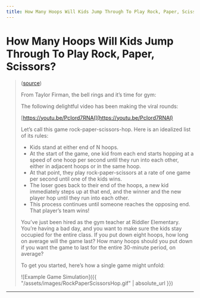 ```yaml
---
title: How Many Hoops Will Kids Jump Through To Play Rock, Paper, Scissors? 
---
```


# How Many Hoops Will Kids Jump Through To Play Rock, Paper, Scissors?

> ([source](https://fivethirtyeight.com/features/how-many-hoops-will-kids-jump-through-to-play-rock-paper-scissors/))
>
> From Taylor Firman, the bell rings and it’s time for gym:
> 
> The following delightful video has been making the viral rounds:
>
> [https://youtu.be/PcIord7RNAI](https://youtu.be/PcIord7RNAI)
>
> Let’s call this game rock-paper-scissors-hop. Here is an idealized list of its rules:
>
>    - Kids stand at either end of N hoops.
>    - At the start of the game, one kid from each end starts hopping at a speed of one hoop per second until they run into each other, either in adjacent hoops or in the same hoop.
>    - At that point, they play rock-paper-scissors at a rate of one game per second until one of the kids wins.
>    - The loser goes back to their end of the hoops, a new kid immediately steps up at that end, and the winner and the new player hop until they run into each other.
>    - This process continues until someone reaches the opposing end. That player’s team wins!
>
> You’ve just been hired as the gym teacher at Riddler Elementary.
> You’re having a bad day, and you want to make sure the kids stay occupied
> for the entire class. If you put down eight hoops, how long on average
> will the game last? How many hoops should you put down if you want the
> game to last for the entire 30-minute period, on average?
>
> To get you started, here’s how a single game might unfold:
>
> ![Example Game Simulation]({{ "/assets/images/RockPaperScissorsHop.gif" | absolute_url }})

---

<div id="game"></div>

<script src="https://cdnjs.cloudflare.com/ajax/libs/react/16.4.2/umd/react.production.min.js" integrity="sha256-2EQx5J1ux3sjgPLtDevlo449XNXfvEplcRYWIF6ui8w=" crossorigin="anonymous"></script>
<script src="https://cdnjs.cloudflare.com/ajax/libs/react-dom/16.4.2/umd/react-dom.production.min.js" integrity="sha256-3NNU/yoE0R7VxxapKiw/hkgQzcSMztyclb5RpeVlV7Y=" crossorigin="anonymous"></script>
<style>

ul.board {
    display: flex;
    padding: 0;
}

li.board__hoop {
    flex: 1;
    border: 1px solid black;
    border-radius: 100%;
    margin-top: 0 !important;
    list-style: none !important;
    padding: 5px 20px;
    line-height: 40px;
    text-align: center;
}

li.board__hoop:first-child,
li.board__hoop:last-child {
    border-width: 2px;
    padding-top: 4px;
    padding-bottom: 4px;
}

li.board__hoop:first-child {
    border-color: red;
}

li.board__hoop:last-child {
    border-color: green;
}

</style>

<script>
    // Load in `Game` component
    {% include 2018-08-24-how-many-hoops-will-kids-jump-through-to-play-rock-paper-scissors.js %}

    document.addEventListener('DOMContentLoaded', function() {
        const container = document.getElementById('game');
        ReactDOM.render(React.createElement(Game, { hoops: 8 }), container);
    });
</script>

